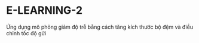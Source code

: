# E-LEARNING-2
Ứng dụng mô phỏng giảm độ trễ bằng cách tăng kích thước bộ đệm và điều chỉnh tốc độ gửi
